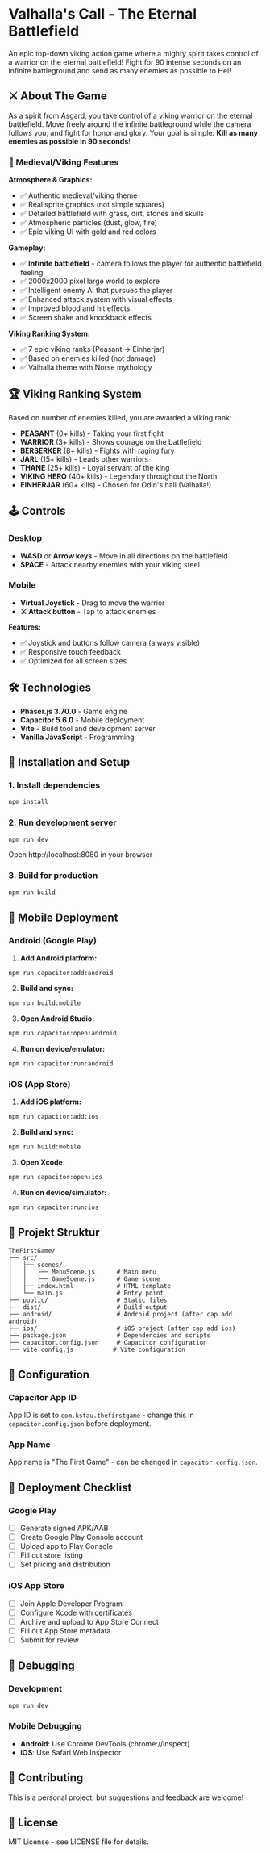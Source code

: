 # Valhalla's Call - The Eternal Battlefield

An epic top-down viking action game where a mighty spirit takes control of a warrior on the eternal battlefield! Fight for 90 intense seconds on an infinite battleground and send as many enemies as possible to Hel!

## ⚔️ About The Game

As a spirit from Asgard, you take control of a viking warrior on the eternal battlefield. Move freely around the infinite battleground while the camera follows you, and fight for honor and glory. Your goal is simple: **Kill as many enemies as possible in 90 seconds**!

### 🏰 Medieval/Viking Features

**Atmosphere & Graphics:**
- ✅ Authentic medieval/viking theme
- ✅ Real sprite graphics (not simple squares)
- ✅ Detailed battlefield with grass, dirt, stones and skulls
- ✅ Atmospheric particles (dust, glow, fire)
- ✅ Epic viking UI with gold and red colors

**Gameplay:**
- ✅ **Infinite battlefield** - camera follows the player for authentic battlefield feeling
- ✅ 2000x2000 pixel large world to explore
- ✅ Intelligent enemy AI that pursues the player
- ✅ Enhanced attack system with visual effects
- ✅ Improved blood and hit effects
- ✅ Screen shake and knockback effects

**Viking Ranking System:**
- ✅ 7 epic viking ranks (Peasant → Einherjar)
- ✅ Based on enemies killed (not damage)
- ✅ Valhalla theme with Norse mythology

## 🏆 Viking Ranking System

Based on number of enemies killed, you are awarded a viking rank:

- **PEASANT** (0+ kills) - Taking your first fight
- **WARRIOR** (3+ kills) - Shows courage on the battlefield  
- **BERSERKER** (8+ kills) - Fights with raging fury
- **JARL** (15+ kills) - Leads other warriors
- **THANE** (25+ kills) - Loyal servant of the king
- **VIKING HERO** (40+ kills) - Legendary throughout the North
- **EINHERJAR** (60+ kills) - Chosen for Odin's hall (Valhalla!)

## 🕹️ Controls

### Desktop
- **WASD** or **Arrow keys** - Move in all directions on the battlefield
- **SPACE** - Attack nearby enemies with your viking steel

### Mobile
- **Virtual Joystick** - Drag to move the warrior
- **⚔ Attack button** - Tap to attack enemies

**Features:**
- ✅ Joystick and buttons follow camera (always visible)
- ✅ Responsive touch feedback
- ✅ Optimized for all screen sizes

## 🛠️ Technologies

- **Phaser.js 3.70.0** - Game engine
- **Capacitor 5.6.0** - Mobile deployment  
- **Vite** - Build tool and development server
- **Vanilla JavaScript** - Programming

## 🚀 Installation and Setup

### 1. Install dependencies
```bash
npm install
```

### 2. Run development server
```bash
npm run dev
```
Open http://localhost:8080 in your browser

### 3. Build for production
```bash
npm run build
```

## 📱 Mobile Deployment

### Android (Google Play)

1. **Add Android platform:**
```bash
npm run capacitor:add:android
```

2. **Build and sync:**
```bash
npm run build:mobile
```

3. **Open Android Studio:**
```bash
npm run capacitor:open:android
```

4. **Run on device/emulator:**
```bash
npm run capacitor:run:android
```

### iOS (App Store)

1. **Add iOS platform:**
```bash
npm run capacitor:add:ios
```

2. **Build and sync:**
```bash
npm run build:mobile
```

3. **Open Xcode:**
```bash
npm run capacitor:open:ios
```

4. **Run on device/simulator:**
```bash
npm run capacitor:run:ios
```

## 📁 Projekt Struktur

```
TheFirstGame/
├── src/
│   ├── scenes/
│   │   ├── MenuScene.js      # Main menu
│   │   └── GameScene.js      # Game scene
│   ├── index.html            # HTML template
│   └── main.js               # Entry point
├── public/                   # Static files
├── dist/                     # Build output
├── android/                  # Android project (after cap add android)
├── ios/                      # iOS project (after cap add ios)
├── package.json              # Dependencies and scripts
├── capacitor.config.json     # Capacitor configuration
└── vite.config.js           # Vite configuration
```

## 🔧 Configuration

### Capacitor App ID
App ID is set to `com.kstau.thefirstgame` - change this in `capacitor.config.json` before deployment.

### App Name
App name is "The First Game" - can be changed in `capacitor.config.json`.

## 📝 Deployment Checklist

### Google Play
- [ ] Generate signed APK/AAB
- [ ] Create Google Play Console account
- [ ] Upload app to Play Console
- [ ] Fill out store listing
- [ ] Set pricing and distribution

### iOS App Store
- [ ] Join Apple Developer Program
- [ ] Configure Xcode with certificates
- [ ] Archive and upload to App Store Connect
- [ ] Fill out App Store metadata
- [ ] Submit for review

## 🐛 Debugging

### Development
```bash
npm run dev
```

### Mobile Debugging
- **Android**: Use Chrome DevTools (chrome://inspect)
- **iOS**: Use Safari Web Inspector

## 🤝 Contributing

This is a personal project, but suggestions and feedback are welcome!

## 📄 License

MIT License - see LICENSE file for details.
